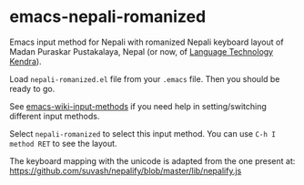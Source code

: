 # emacs-nepali-romanized

Emacs input method for Nepali with romanized Nepali keyboard layout of Madan Puraskar Pustakalaya, Nepal (or now, of [Language Technology Kendra](http://ltk.org.np/keyboard_layouts)).

Load `nepali-romanized.el` file from your `.emacs` file. Then you should be ready to go.

See [emacs-wiki-input-methods](https://www.emacswiki.org/emacs/InputMethods) if you need help in setting/switching different input methods.

Select `nepali-romanized` to select this input method. You can use `C-h I method RET` to see the layout.


The keyboard mapping with the unicode is adapted from the one present at: https://github.com/suvash/nepalify/blob/master/lib/nepalify.js

